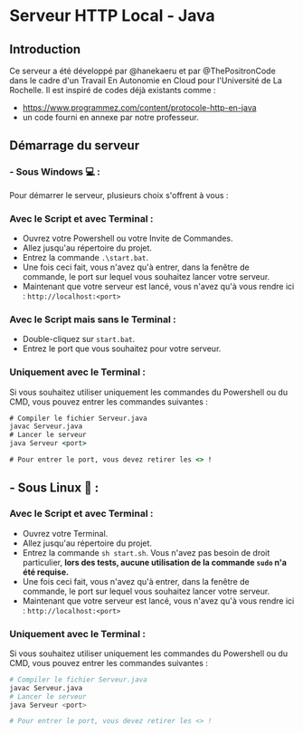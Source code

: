 # Serveur HTTP Local - Java

## Introduction

Ce serveur a été développé par @hanekaeru et par @ThePositronCode dans le cadre d'un Travail En Autonomie en Cloud pour l'Université de La Rochelle.
Il est inspiré de codes déjà existants comme :
- https://www.programmez.com/content/protocole-http-en-java
- un code fourni en annexe par notre professeur.

## Démarrage du serveur

### - Sous Windows 💻 :

Pour démarrer le serveur, plusieurs choix s'offrent à vous :

### __Avec le Script et avec Terminal :__

- Ouvrez votre Powershell ou votre Invite de Commandes.
- Allez jusqu'au répertoire du projet.
- Entrez la commande `.\start.bat`.
- Une fois ceci fait, vous n'avez qu'à entrer, dans la fenêtre de commande, le port sur lequel vous souhaitez lancer votre serveur.
- Maintenant que votre serveur est lancé, vous n'avez qu'à vous rendre ici : `http://localhost:<port>`

### __Avec le Script mais sans le Terminal :__

- Double-cliquez sur `start.bat`.
- Entrez le port que vous souhaitez pour votre serveur.

### __Uniquement avec le Terminal :__

Si vous souhaitez utiliser uniquement les commandes du Powershell ou du CMD, vous pouvez entrer les commandes suivantes :
```bat
# Compiler le fichier Serveur.java
javac Serveur.java
# Lancer le serveur
java Serveur <port>

# Pour entrer le port, vous devez retirer les <> !
```

## - Sous Linux 🐧 :

### __Avec le Script et avec Terminal :__

- Ouvrez votre Terminal.
- Allez jusqu'au répertoire du projet.
- Entrez la commande `sh start.sh`. Vous n'avez pas besoin de droit particulier, **lors des tests, aucune utilisation de la commande `sudo` n'a été requise.**
- Une fois ceci fait, vous n'avez qu'à entrer, dans la fenêtre de commande, le port sur lequel vous souhaitez lancer votre serveur.
- Maintenant que votre serveur est lancé, vous n'avez qu'à vous rendre ici : `http://localhost:<port>`

### __Uniquement avec le Terminal :__

Si vous souhaitez utiliser uniquement les commandes du Powershell ou du CMD, vous pouvez entrer les commandes suivantes :
```bash
# Compiler le fichier Serveur.java
javac Serveur.java
# Lancer le serveur
java Serveur <port>

# Pour entrer le port, vous devez retirer les <> !
```